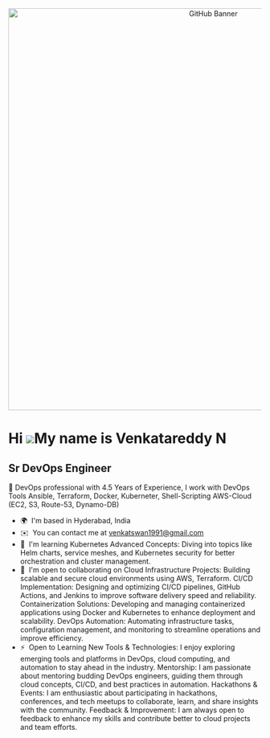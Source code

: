 <div align="center">
    <img src="https://github.com/Haripalepu/Haripalepu/blob/main/venkat_git_banner.png" alt="GitHub Banner" width="800"/>
</div>

Hi ![](https://user-images.githubusercontent.com/18350557/176309783-0785949b-9127-417c-8b55-ab5a4333674e.gif)My name is Venkatareddy N
===========================================================================================================================================

Sr DevOps Engineer
------------------

🚀 DevOps professional with 4.5 Years of Experience, I work with DevOps Tools Ansible, Terraform, Docker, Kuberneter, Shell-Scripting
    AWS-Cloud (EC2, S3, Route-53, Dynamo-DB)
* 🌍  I'm based in Hyderabad, India
* ✉️  You can contact me at [venkatswan1991@gmail.com](mailto:venkatswan199@gmail.com)
* 🧠  I'm learning Kubernetes Advanced Concepts: Diving into topics like Helm charts, service meshes, and Kubernetes security for better orchestration and cluster management.
* 🤝  I'm open to collaborating on Cloud Infrastructure Projects: Building scalable and secure cloud environments using AWS, Terraform. CI/CD Implementation: Designing and optimizing CI/CD pipelines, GitHub Actions, and Jenkins to improve software delivery speed and reliability. Containerization Solutions: Developing and managing containerized applications using Docker and Kubernetes to enhance deployment and scalability. DevOps Automation: Automating infrastructure tasks, configuration management, and monitoring to streamline operations and improve efficiency.
* ⚡  Open to Learning New Tools & Technologies: I enjoy exploring emerging tools and platforms in DevOps, cloud computing, and automation to stay ahead in the industry. Mentorship: I am passionate about mentoring budding DevOps engineers, guiding them through cloud concepts, CI/CD, and best practices in automation. Hackathons & Events: I am enthusiastic about participating in hackathons, conferences, and tech meetups to collaborate, learn, and share insights with the community. Feedback & Improvement: I am always open to feedback to enhance my skills and contribute better to cloud projects and team efforts.
